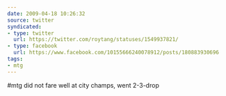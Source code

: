 ```yaml
---
date: 2009-04-18 10:26:32
source: twitter
syndicated:
- type: twitter
  url: https://twitter.com/roytang/statuses/1549937821/
- type: facebook
  url: https://www.facebook.com/10155666240078912/posts/180883930696
tags:
- mtg
---
```


#mtg did not fare well at city champs, went 2-3-drop